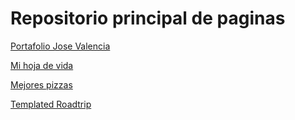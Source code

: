 # Repositorio principal de paginas

<a href="https://sejoma989.github.io/pages/v1/">Portafolio Jose Valencia</a>

<a href="https://sejoma989.github.io/pages/cv/">Mi hoja de vida</a>

<a href="https://sejoma989.github.io/pages/p2/">Mejores pizzas</a>

<a href="https://sejoma989.github.io/pages/templated-roadtrip/">Templated Roadtrip</a>

